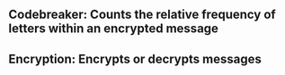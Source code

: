## Codebreaker: Counts the relative frequency of letters within an encrypted message

## Encryption: Encrypts or decrypts messages
